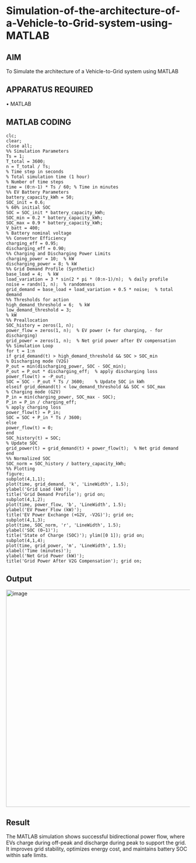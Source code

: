# Simulation-of-the-architecture-of-a-Vehicle-to-Grid-system-using-MATLAB
## AIM
To Simulate the architecture of a Vehicle-to-Grid system using MATLAB 

## APPARATUS REQUIRED
•	MATLAB

## MATLAB CODING
```
clc; 
clear; 
close all; 
%% Simulation Parameters 
Ts = 1;                 
T_total = 3600;         
n = T_total / Ts;       
% Time step in seconds 
% Total simulation time (1 hour) 
% Number of time steps 
time = (0:n-1) * Ts / 60; % Time in minutes 
%% EV Battery Parameters 
battery_capacity_kWh = 50; 
SOC_init = 0.6;                     
% 60% initial SOC 
SOC = SOC_init * battery_capacity_kWh; 
SOC_min = 0.2 * battery_capacity_kWh; 
SOC_max = 0.9 * battery_capacity_kWh; 
V_batt = 400;                      
% Battery nominal voltage 
%% Converter Efficiency 
charging_eff = 0.95; 
discharging_eff = 0.90; 
%% Charging and Discharging Power Limits 
charging_power = 10;  % kW 
discharging_power = 8; % kW 
%% Grid Demand Profile (Synthetic) 
base_load = 4;  % kW 
load_variation = 3 * sin(2 * pi * (0:n-1)/n);  % daily profile 
noise = randn(1, n);  % randomness 
grid_demand = base_load + load_variation + 0.5 * noise;  % total demand 
%% Thresholds for action 
high_demand_threshold = 6;  % kW 
low_demand_threshold = 3;   
% kW 
%% Preallocation 
SOC_history = zeros(1, n); 
power_flow = zeros(1, n);  % EV power (+ for charging, - for discharging) 
grid_power = zeros(1, n);  % Net grid power after EV compensation 
%% Simulation Loop 
for t = 1:n 
if grid_demand(t) > high_demand_threshold && SOC > SOC_min 
% Discharging mode (V2G) 
P_out = min(discharging_power, SOC - SOC_min); 
P_out = P_out * discharging_eff;  % apply discharging loss 
power_flow(t) = -P_out; 
SOC = SOC - P_out * Ts / 3600;    % Update SOC in kWh 
elseif grid_demand(t) < low_demand_threshold && SOC < SOC_max 
% Charging mode (G2V) 
P_in = min(charging_power, SOC_max - SOC); 
P_in = P_in / charging_eff;       
% apply charging loss 
power_flow(t) = P_in; 
SOC = SOC + P_in * Ts / 3600;     
else 
power_flow(t) = 0; 
end 
SOC_history(t) = SOC; 
% Update SOC 
grid_power(t) = grid_demand(t) + power_flow(t);  % Net grid demand 
end 
%% Normalized SOC 
SOC_norm = SOC_history / battery_capacity_kWh; 
%% Plotting 
figure; 
subplot(4,1,1); 
plot(time, grid_demand, 'k', 'LineWidth', 1.5); 
ylabel('Grid Load (kW)'); 
title('Grid Demand Profile'); grid on; 
subplot(4,1,2); 
plot(time, power_flow, 'b', 'LineWidth', 1.5); 
ylabel('EV Power Flow (kW)'); 
title('EV Power Exchange (+G2V, -V2G)'); grid on; 
subplot(4,1,3); 
plot(time, SOC_norm, 'r', 'LineWidth', 1.5); 
ylabel('SOC (0–1)'); 
title('State of Charge (SOC)'); ylim([0 1]); grid on; 
subplot(4,1,4); 
plot(time, grid_power, 'm', 'LineWidth', 1.5); 
xlabel('Time (minutes)'); 
ylabel('Net Grid Power (kW)'); 
title('Grid Power After V2G Compensation'); grid on;
```
## Output
<img width="698" height="594" alt="image" src="https://github.com/user-attachments/assets/61d4a1f8-850a-4bf8-8633-de246c2d0e07" />

## Result
The MATLAB simulation shows successful bidirectional power flow, where EVs charge during off-peak and discharge during peak to support the grid.
It improves grid stability, optimizes energy cost, and maintains battery SOC within safe limits.

